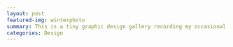 ```yaml
---
layout: post
featured-img: winterphoto
summary: This is a tiny graphic design gallery recording my occasional inspiration
categories: Design
---
```


